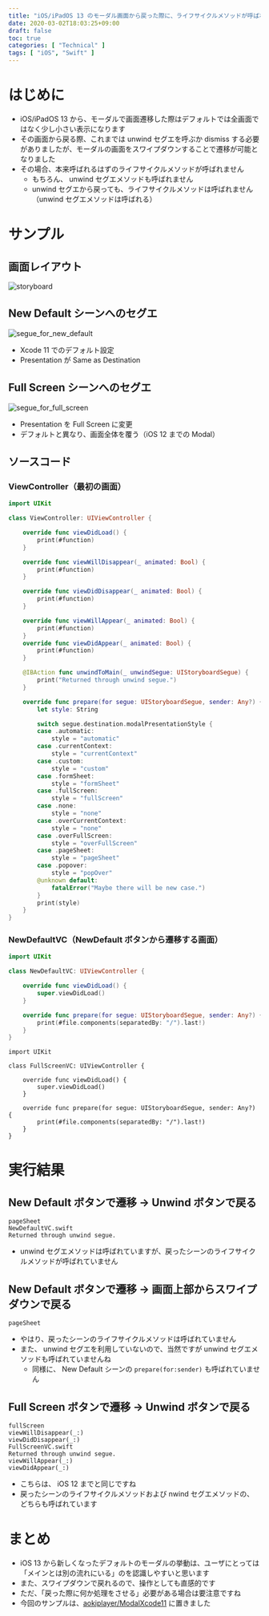 ```yaml
---
title: "iOS/iPadOS 13 のモーダル画面から戻った際に、ライフサイクルメソッドが呼ばれないパターンがある"
date: 2020-03-02T18:03:25+09:00
draft: false
toc: true
categories: [ "Technical" ]
tags: [ "iOS", "Swift" ]
---
```

# はじめに
- iOS/iPadOS 13 から、モーダルで画面遷移した際はデフォルトでは全画面ではなく少し小さい表示になります
- その画面から戻る際、これまでは unwind セグエを呼ぶか dismiss する必要がありましたが、モーダルの画面をスワイプダウンすることで遷移が可能となりました
- その場合、本来呼ばれるはずのライフサイクルメソッドが呼ばれません
    - もちろん、 unwind セグエメソッドも呼ばれません
    - unwind セグエから戻っても、ライフサイクルメソッドは呼ばれません（unwind セグエメソッドは呼ばれる）

# サンプル
## 画面レイアウト
![storyboard](/images/default-modal-segue-xcode11/storyboard.png)

## New Default シーンへのセグエ
![segue_for_new_default](/images/default-modal-segue-xcode11/segue_for_new_default.png)

- Xcode 11 でのデフォルト設定
- Presentation  が Same as Destination

## Full Screen シーンへのセグエ
![segue_for_full_screen](/images/default-modal-segue-xcode11/segue_for_full_screen.png)

- Presentation を Full Screen に変更
- デフォルトと異なり、画面全体を覆う（iOS 12 までの Modal）

## ソースコード
### ViewController（最初の画面）
```swift
import UIKit

class ViewController: UIViewController {

    override func viewDidLoad() {
        print(#function)
    }

    override func viewWillDisappear(_ animated: Bool) {
        print(#function)
    }

    override func viewDidDisappear(_ animated: Bool) {
        print(#function)
    }

    override func viewWillAppear(_ animated: Bool) {
        print(#function)
    }
    override func viewDidAppear(_ animated: Bool) {
        print(#function)
    }

    @IBAction func unwindToMain(_ unwindSegue: UIStoryboardSegue) {
        print("Returned through unwind segue.")
    }

    override func prepare(for segue: UIStoryboardSegue, sender: Any?) {
        let style: String

        switch segue.destination.modalPresentationStyle {
        case .automatic:
            style = "automatic"
        case .currentContext:
            style = "currentContext"
        case .custom:
            style = "custom"
        case .formSheet:
            style = "formSheet"
        case .fullScreen:
            style = "fullScreen"
        case .none:
            style = "none"
        case .overCurrentContext:
            style = "none"
        case .overFullScreen:
            style = "overFullScreen"
        case .pageSheet:
            style = "pageSheet"
        case .popover:
            style = "popOver"
        @unknown default:
            fatalError("Maybe there will be new case.")
        }
        print(style)
    }
}
```

### NewDefaultVC（NewDefault ボタンから遷移する画面）
```swift
import UIKit

class NewDefaultVC: UIViewController {

    override func viewDidLoad() {
        super.viewDidLoad()
    }

    override func prepare(for segue: UIStoryboardSegue, sender: Any?) {
        print(#file.components(separatedBy: "/").last!)
    }
}
```

```swift:FullScreenVC（FullScreenボタンから遷移する画面）
import UIKit

class FullScreenVC: UIViewController {

    override func viewDidLoad() {
        super.viewDidLoad()
    }

    override func prepare(for segue: UIStoryboardSegue, sender: Any?) {
        print(#file.components(separatedBy: "/").last!)
    }
}
```

# 実行結果
## New Default ボタンで遷移 -> Unwind ボタンで戻る
```
pageSheet
NewDefaultVC.swift
Returned through unwind segue.
```

- unwind セグエメソッドは呼ばれていますが、戻ったシーンのライフサイクルメソッドが呼ばれていません

## New Default ボタンで遷移 -> 画面上部からスワイプダウンで戻る
```
pageSheet
```

- やはり、戻ったシーンのライフサイクルメソッドは呼ばれていません
- また、 unwind セグエを利用していないので、当然ですが unwind セグエメソッドも呼ばれていませんね
    - 同様に、 New Default シーンの `prepare(for:sender)` も呼ばれていません

## Full Screen ボタンで遷移 -> Unwind ボタンで戻る
```
fullScreen
viewWillDisappear(_:)
viewDidDisappear(_:)
FullScreenVC.swift
Returned through unwind segue.
viewWillAppear(_:)
viewDidAppear(_:)
```

- こちらは、 iOS 12 までと同じですね
- 戻ったシーンのライフサイクルメソッドおよび nwind セグエメソッドの、どちらも呼ばれています

# まとめ
- iOS 13 から新しくなったデフォルトのモーダルの挙動は、ユーザにとっては「メインとは別の流れにいる」のを認識しやすいと思います
- また、スワイプダウンで戻れるので、操作としても直感的です
- ただ、「戻った際に何か処理をさせる」必要がある場合は要注意ですね
- 今回のサンプルは、[aokiplayer/ModalXcode11](https://github.com/aokiplayer/ModalXcode11) に置きました

